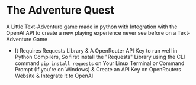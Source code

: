 # The Adventure Quest
A Little Text-Adventure game made in python with Integration with the OpenAI API to create a new playing experience never see before on a Text-Adventure Game 
- It Requires Requests Library & A OpenRouter API Key to run well in Python Compilers, So first install the "Requests" Library using the CLI command ```pip install requests``` on Your Linux Terminal or Command Prompt (If you're on Windows) & Create an API Key on OpenRouters Website & Integrate it to OpenAI
